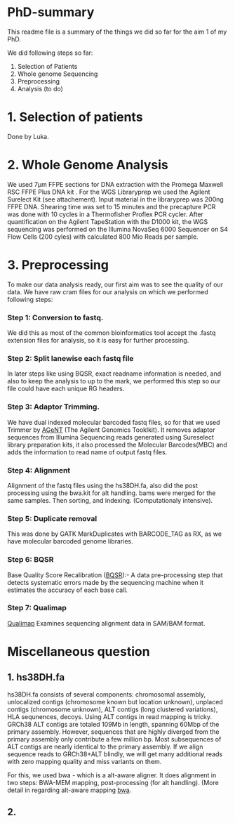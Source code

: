 # PhD-summary
This readme file is a summary of the things we did so far for the aim 1 of my PhD.

We did following steps so far:
1. Selection of Patients <br>
2. Whole genome Sequencing <br>
3. Preprocessing
4. Analysis (to do)

# 1. Selection of patients
Done by Luka.

# 2. Whole Genome Analysis
We used 7µm FFPE sections for DNA extraction with the Promega Maxwell RSC FFPE Plus DNA kit . For the WGS Libraryprep we used the Agilent Surelect Kit (see attachement). Input material in the libraryprep was 200ng FFPE DNA. Shearing time was set to 15 minutes and the precapture PCR was done with 10 cycles in a Thermofisher Proflex PCR cycler.
After quantification on the Agilent TapeStation with the D1000 kit, the WGS sequencing was performed on the Illumina NovaSeq 6000 Sequencer on S4 Flow Cells (200 cyles)  with calculated 800 Mio Reads per sample.

# 3. Preprocessing
To make our data analysis ready, our first aim was to see the quality of our data. We have raw cram files for our analysis on which we performed following steps:

### **Step 1: Conversion to fastq.** <br>
We did this as most of the common bioinformatics tool accept the .fastq extension files for analysis, so it is easy for further processing.

### **Step 2: Split lanewise each fastq file** <br>
In later steps like using BQSR, exact readname information is needed, and also to keep the analysis to up to the mark, we performed this step so our file could have each unique RG headers.

### **Step 3: Adaptor Trimming.** <br>
We have dual indexed molecular barcoded fastq files, so for that we used Trimmer by [AGeNT](https://www.agilent.com/cs/library/software/Public/AGeNT%20ReadMe.pdf) (The Agilent Genomics Tooklkit). It removes adaptor sequences from Illumina Sequencing reads generated using Sureselect library preparation kits, it also processed the Molecular Barcodes(MBC) and adds the information to read name of output fastq files.

### **Step 4: Alignment** <br>
Alignment of the fastq files using the hs38DH.fa, also did the post processing using the bwa.kit for alt handling. bams were merged for the same samples. Then sorting, and indexing. (Computationaly intensive).

### **Step 5: Duplicate removal** <br>
This was done by GATK MarkDuplicates with BARCODE_TAG as RX, as we have molecular barcoded genome libraries.

### **Step 6: BQSR** 
Base Quality Score Recalibration ([BQSR](https://gatk.broadinstitute.org/hc/en-us/articles/360035890531-Base-Quality-Score-Recalibration-BQSR)):- A data pre-processing step that detects systematic errors made by the sequencing machine when it estimates the accuracy of each base call.

### **Step 7: Qualimap**
[Qualimap](http://qualimap.conesalab.org/doc_html/index.html) Examines sequencing alignment data in SAM/BAM format.

# Miscellaneous question
## 1. hs38DH.fa
hs38DH.fa consists of several components: chromosomal assembly, unlocalized contigs (chromosome known but location unknown), unplaced contigs (chromosome unknown), ALT contigs (long clustered variations), HLA sequnences, decoys. Using ALT contigs in read mapping is tricky.
GRCh38 ALT contigs are totaled 109Mb in length, spanning 60Mbp of the primary assembly. However, sequences that are highly diverged from the primary assembly only contribute a few million bp. Most subsequences of ALT contigs are nearly identical to the primary assembly. If we align sequence reads to GRCh38+ALT blindly, we will get many additional reads with zero mapping quality and miss variants on them.

For this, we used bwa - which is a alt-aware aligner. It does alignment in two steps: BWA-MEM mapping, post-processing (for alt handling). (More detail in regarding alt-aware mapping [bwa](https://github.com/lh3/bwa/blob/master/README-alt.md).

## 2. 
